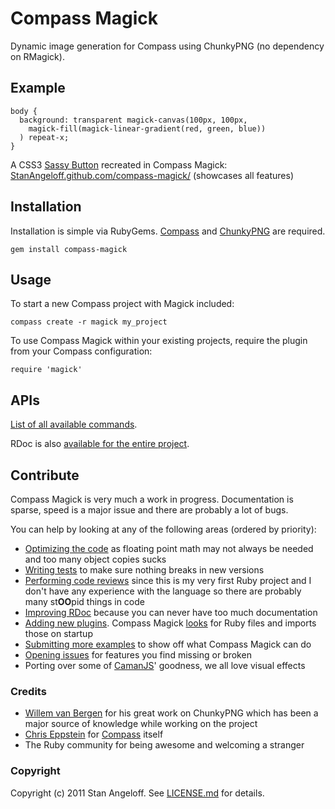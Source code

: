 Compass Magick
==============

Dynamic image generation for Compass using ChunkyPNG (no dependency on RMagick).

Example
-------

    body {
      background: transparent magick-canvas(100px, 100px,
        magick-fill(magick-linear-gradient(red, green, blue))
      ) repeat-x;
    }

A CSS3 [Sassy Button](http://jaredhardy.com/sassy-buttons/) recreated in Compass Magick:  
[StanAngeloff.github.com/compass-magick/](http://stanangeloff.github.com/compass-magick/) (showcases all features)

Installation
------------

Installation is simple via RubyGems. [Compass](http://beta.compass-style.org) and [ChunkyPNG](https://github.com/wvanbergen/chunky_png) are required.

    gem install compass-magick

Usage
-----

To start a new Compass project with Magick included:

    compass create -r magick my_project

To use Compass Magick within your existing projects, require the plugin from your Compass configuration:

    require 'magick'

APIs
----

[List of all available commands](https://github.com/StanAngeloff/compass-magick/blob/master/APIs.md).

RDoc is also [available for the entire project](http://stanangeloff.github.com/compass-magick/doc/frames.html).

Contribute
----------

Compass Magick is very much a work in progress. Documentation is sparse, speed is a major issue and there are probably a lot of bugs.

You can help by looking at any of the following areas (ordered by priority):

- [Optimizing the code](https://github.com/StanAngeloff/compass-magick/blob/master/lib/magick/canvas.rb#L98) as floating point math may not always be needed and too many object copies sucks
- [Writing tests](https://github.com/StanAngeloff/compass-magick/tree/master/spec) to make sure nothing breaks in new versions
- [Performing code reviews](https://github.com/StanAngeloff/compass-magick/tree/master/lib) since this is my very first Ruby project and I don't have any experience with the language so there are probably many st**OO**pid things in code
- [Improving RDoc](http://stanangeloff.github.com/compass-magick/doc/frames.html) because you can never have too much documentation
- [Adding new plugins](http://stanangeloff.github.com/compass-magick/doc/Compass/Magick/Plugins.html). Compass Magick [looks](https://github.com/StanAngeloff/compass-magick/blob/master/lib/magick.rb#L39) for Ruby files and imports those on startup
- [Submitting more examples](https://github.com/StanAngeloff/compass-magick/tree/gh-pages) to show off what Compass Magick can do
- [Opening issues](https://github.com/StanAngeloff/compass-magick/issues) for features you find missing or broken
- Porting over some of [CamanJS](http://camanjs.com/)' goodness, we all love visual effects

### Credits

- [Willem van Bergen](http://twitter.com/#!/wvanbergen) for his great work on ChunkyPNG which has been a major source of knowledge while working on the project
- [Chris Eppstein](http://twitter.com/#!/chriseppstein) for [Compass](https://github.com/chriseppstein/compass) itself
- The Ruby community for being awesome and welcoming a stranger

### Copyright

Copyright (c) 2011 Stan Angeloff. See [LICENSE.md](https://github.com/StanAngeloff/compass-magick/blob/master/LICENSE.md) for details.
